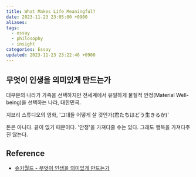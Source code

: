 ```yaml
---
title: What Makes Life Meaningful?
date: 2023-11-23 23:05:00 +0900
aliases: 
tags:
  - essay
  - philosophy
  - insight
categories: Essay
updated: 2023-11-23 23:22:46 +0900
---
```


## 무엇이 인생을 의미있게 만드는가

대부분의 나라가 가족을 선택하지만 전세계에서 유일하게 물질적 안정(Material Well-being)을 선택하는 나라, 대한민국.

지브리 스튜디오의 영화, '그대들 어떻게 살 것인가(君たちはどう生きるか)'

돈은 아니다. 끝이 없기 때문이다. '안정'을 가져다줄 수는 있다. 그래도 행복을 가져다주진 않는다.

## Reference

- [슈카월드 - 무엇이 인생을 의미있게 만드는가](https://www.youtube.com/watch?v=ftZ3scdRelk)
